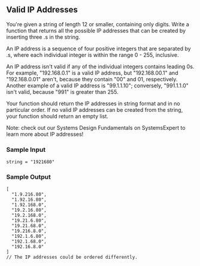 
## Valid IP Addresses

You're given a string of length 12 or smaller, containing only digits. Write a
function that returns all the possible IP addresses that can be created by
inserting three .s in the string.

An IP address is a sequence of four positive integers that are separated by
.s, where each individual integer is within the range
0 - 255, inclusive.

An IP address isn't valid if any of the individual integers contains leading
0s. For example, "192.168.0.1" is a valid IP
address, but "192.168.00.1" and
"192.168.0.01" aren't, because they contain "00" and
01, respectively. Another example of a valid IP address is
"99.1.1.10"; conversely, "991.1.1.0" isn't valid,
because "991" is greater than 255.

Your function should return the IP addresses in string format and in no
particular order. If no valid IP addresses can be created from the string,
your function should return an empty list.

Note: check out our Systems Design Fundamentals on SystemsExpert to learn more
about IP addresses!

### Sample Input
```
string = "1921680"
```

### Sample Output
```
[
  "1.9.216.80",
  "1.92.16.80",
  "1.92.168.0",
  "19.2.16.80",
  "19.2.168.0",
  "19.21.6.80",
  "19.21.68.0",
  "19.216.8.0",
  "192.1.6.80",
  "192.1.68.0",
  "192.16.8.0"
]
// The IP addresses could be ordered differently.
```
